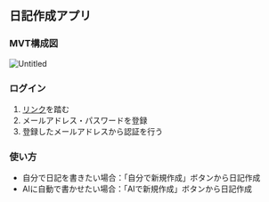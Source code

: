 ## 日記作成アプリ
### MVT構成図
![Untitled](https://github.com/rabbit0624/private_diary/assets/98077712/8e427198-51e2-4ce3-9bbd-70167617092c)

### ログイン
1. [リンク](https://privatediary-by-ru.com/)を踏む
2. メールアドレス・パスワードを登録
3. 登録したメールアドレスから認証を行う

### 使い方
- 自分で日記を書きたい場合：「自分で新規作成」ボタンから日記作成
- AIに自動で書かせたい場合：「AIで新規作成」ボタンから日記作成
